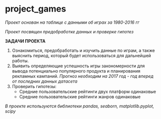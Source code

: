 # project_games

*Проект основан на таблице с данными об играх за 1980-2016 гг* 

*Проект посвящен предобработке данных и проверке гипотез*

**ЗАДАЧИ ПРОЕКТА**

1. Ознакомиться, предобработать и изучить данные по играм, а также выяснить период, который будет использоваться для дальнейшей работы.
2. Выявить определяющие успешность игры закономерности для вывода потенциально популярного продукта и планирования рекламных кампаний. 
   *Прогноз необходим на 2017 год - год вперед от последних данных датасета*
3. Проверить гипотезы:
    - Средние пользовательские рейтинги двух платформ одинаковые
    - Средние пользовательские рейтинги жанров одинаковые


_В проекте используются библиотеки pandas, seaborn, matplotlib.pyplot, scipy_

